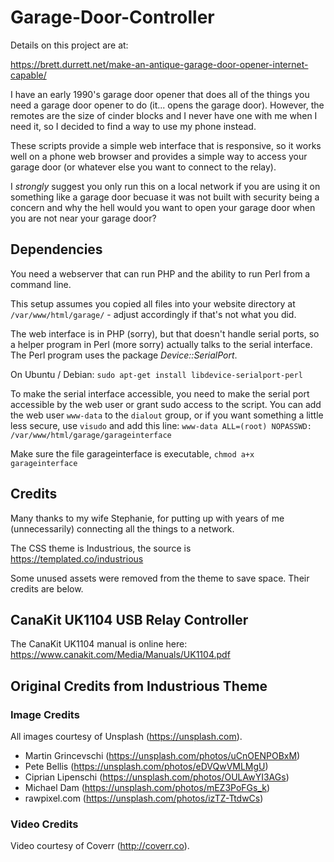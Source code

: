 # Garage-Door-Controller

Details on this project are at:

https://brett.durrett.net/make-an-antique-garage-door-opener-internet-capable/

I have an early 1990's garage door opener that does all of the things you need a garage
door opener to do (it... opens the garage door). However, the remotes are the size of
cinder blocks and I never have one with me when I need it, so I decided to find a way to 
use my phone instead. 

These scripts provide a simple web interface that is responsive, so it works well on a 
phone web browser and provides a simple way to access your garage door (or whatever else
you want to connect to the relay).

I *strongly* suggest you only run this on a local network if you are using it on something
like a garage door becuase it was not built with security being a concern and why the hell
would you want to open your garage door when you are not near your garage door? 

## Dependencies

You need a webserver that can run PHP and the ability to run Perl from a command line.

This setup assumes you copied all files into your website directory at
`/var/www/html/garage/` - adjust accordingly if that's not what you did.

The web interface is in PHP (sorry), but that doesn't handle serial ports, so a helper 
program in Perl (more sorry) actually talks to the serial interface. The Perl program
uses the package *Device::SerialPort*.

On Ubuntu / Debian: `sudo apt-get install libdevice-serialport-perl`

To make the serial interface accessible, you need to make the serial port accessible
by the web user or grant sudo access to the script. You can add the web user `www-data` to the
`dialout` group, or if you want something a little less secure, use `visudo` and add this line:
`www-data ALL=(root) NOPASSWD: /var/www/html/garage/garageinterface`

Make sure the file garageinterface is executable, `chmod a+x garageinterface`

## Credits

Many thanks to my wife Stephanie, for putting up with years of me (unnecessarily) connecting
all the things to a network.

The CSS theme is Industrious, the source is https://templated.co/industrious

Some unused assets were removed from the theme to save space. Their credits are below.

## CanaKit UK1104 USB Relay Controller

The CanaKit UK1104 manual is online here: https://www.canakit.com/Media/Manuals/UK1104.pdf

## Original Credits from Industrious Theme

### Image Credits

All images courtesy of Unsplash (https://unsplash.com).

- Martin Grincevschi (https://unsplash.com/photos/uCnOENPOBxM)
- Pete Bellis (https://unsplash.com/photos/eDVQwVMLMgU)
- Ciprian Lipenschi (https://unsplash.com/photos/OULAwYI3AGs)
- Michael Dam (https://unsplash.com/photos/mEZ3PoFGs_k)
- rawpixel.com (https://unsplash.com/photos/izTZ-TtdwCs)

### Video Credits

Video courtesy of Coverr (http://coverr.co).